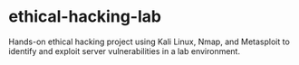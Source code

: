 # ethical-hacking-lab
Hands-on ethical hacking project using Kali Linux, Nmap, and Metasploit to identify and exploit server vulnerabilities in a lab environment.
